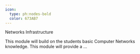 ```yaml
---
icon:
  type: ph:nodes-bold
  color: 673AB7
---
```


Networks Infrastructure

This module will build on the students basic Computer Networks knowledge. This module will provide a ... 
